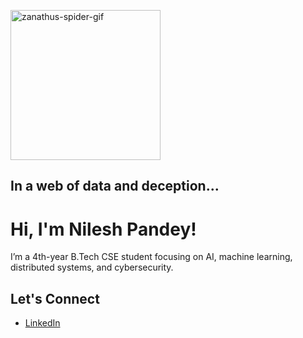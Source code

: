 <img src="https://github.com/user-attachments/assets/f1da963d-bede-4674-8ff1-61460abeea98" alt="zanathus-spider-gif" width="240"/></td>

## <strong>In a web of data and deception...</strong>


# Hi, I'm Nilesh Pandey!

I’m a 4th-year B.Tech CSE student focusing on AI, machine learning, distributed systems, and cybersecurity.


## Let's Connect
- [LinkedIn](https://linkedin.com/in/nilesh-pandey-ai-sec/)



